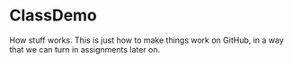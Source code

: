 # ClassDemo
How stuff works.
This is just how to make things work on GitHub, in a way that we can turn in assignments later on. 

